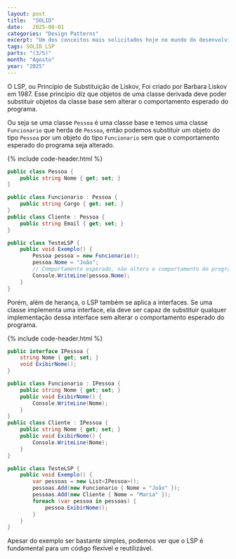```yaml
---
layout: post
title:  "SOLID"
date:   2025-08-01
categories: "Design Patterns"
excerpt: "Um dos conceitos mais solicitados hoje no mundo do desenvolvimento é o conhecimento de SOLID. Nesse post, vamos explorar o LSP - Liskov Substitution Principle."
tags: SOLID LSP
parts: "(3/5)"
month: "Agosto"
year: "2025"
---
```


O LSP, ou Princípio de Substituição de Liskov, Foi criado por Barbara Liskov em 1987. Esse princípio diz que objetos de uma classe derivada deve poder substituir objetos da classe base sem alterar o comportamento esperado do programa.

Ou seja se uma classe `Pessoa` é uma classe base e temos uma classe `Funcionario` que herda de `Pessoa`, então podemos substituir um objeto do tipo `Pessoa` por um objeto do tipo `Funcionario` sem que o comportamento esperado do programa seja alterado.

{% include code-header.html %}
``` csharp
public class Pessoa {
	public string Nome { get; set; }
}

public class Funcionario : Pessoa {
	public string Cargo { get; set; }
}
public class Cliente : Pessoa {
	public string Email { get; set; }
}

public class TesteLSP {
	public void Exemplo() {
		Pessoa pessoa = new Funcionario();
		pessoa.Nome = "João";
		// Comportamento esperado, não altera o comportamento do programa
		Console.WriteLine(pessoa.Nome);
	}
}
```

Porém, além de herança, o LSP também se aplica a interfaces. Se uma classe implementa uma interface, ela deve ser capaz de substituir qualquer implementação dessa interface sem alterar o comportamento esperado do programa.

{% include code-header.html %}
``` csharp
public interface IPessoa {
	string Nome { get; set; }
	void ExibirNome();
}

public class Funcionario : IPessoa {
	public string Nome { get; set; }
	public void ExibirNome() {
		Console.WriteLine(Nome);
	}
}
public class Cliente : IPessoa {
	public string Nome { get; set; }
	public void ExibirNome() {
		Console.WriteLine(Nome);
	}
}

public class TesteLSP {
	public void Exemplo() {
		var pessoas = new List<IPessoa>();
		pessoas.Add(new Funcionario { Nome = "João" });
		pessoas.Add(new Cliente { Nome = "Maria" });
		foreach (var pessoa in pessoas) {
			pessoa.ExibirNome();
		}
	}
}
```

Apesar do exemplo ser bastante simples, podemos ver que o LSP é fundamental para um código flexível e reutilizável. 